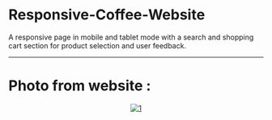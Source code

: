 # Responsive-Coffee-Website


A responsive page in mobile and tablet mode with a search and shopping cart section for product selection and user feedback.

<hr>

# Photo from website :


<div>
  <center><a href="https://ibb.co/F7dGfxL"><img src="https://i.ibb.co/PCVBbmv/1.png" alt="1" border="0"></a></center>
</div>






